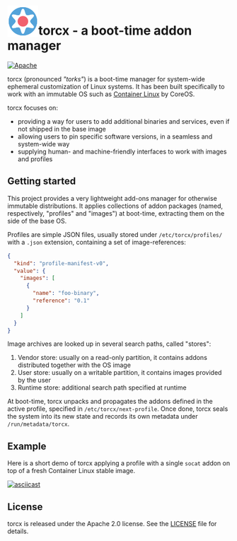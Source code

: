 <img align="left" width="70px" src="Documentation/torcx.png" />

# torcx - a boot-time addon manager

[![Apache](https://img.shields.io/badge/license-Apache%202.0-blue.svg)](LICENSE)


torcx (pronounced _"torks"_) is a boot-time manager for system-wide ephemeral customization of Linux systems.
It has been built specifically to work with an immutable OS such as [Container Linux][coreos-cl] by CoreOS.

[coreos-cl]: https://coreos.com/releases/

torcx focuses on:
* providing a way for users to add additional binaries and services, even if not shipped in the base image
* allowing users to pin specific software versions, in a seamless and system-wide way
* supplying human- and machine-friendly interfaces to work with images and profiles

## Getting started

This project provides a very lightweight add-ons manager for otherwise immutable distributions.
It applies collections of addon packages (named, respectively, "profiles" and "images") at boot-time, extracting them on the side of the base OS.

Profiles are simple JSON files, usually stored under `/etc/torcx/profiles/` with a `.json` extension, containing a set of image-references:

```json
{
  "kind": "profile-manifest-v0",
  "value": {
    "images": [
      {
        "name": "foo-binary",
        "reference": "0.1"
      }
    ]
  }
}

```

Image archives are looked up in several search paths, called "stores":
 1. Vendor store: usually on a read-only partition, it contains addons distributed together with the OS image
 1. User store: usually on a writable partition, it contains images provided by the user
 1. Runtime store: additional search path specified at runtime

At boot-time, torcx unpacks and propagates the addons defined in the active profile, specified in `/etc/torcx/next-profile`.
Once done, torcx seals the system into its new state and records its own metadata under `/run/metadata/torcx`.

## Example

Here is a short demo of torcx applying a profile with a single `socat` addon on top of a fresh Container Linux stable image.

[![asciicast](https://asciinema.org/a/115034.png)](https://asciinema.org/a/115034)

## License

torcx is released under the Apache 2.0 license. See the [LICENSE](LICENSE) file for details.
